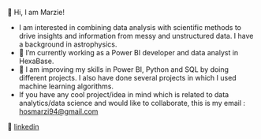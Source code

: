 👋 Hi, I am Marzie!
- I am interested in combining data analysis with scientific methods to drive insights and information from messy and unstructured data. I have a background in astrophysics.
- 🔭 I’m currently working as a Power BI developer and data analyst in HexaBase.
- 🌱 I am improving my skills in Power BI, Python and SQL by doing different projects. I also have done several projects in which I used machine learning algorithms. 
- If you have any cool project/idea in mind which is related to data analytics/data science and would like to collaborate, this is my email : hosmarzi94@gmail.com



👔 [linkedin][linkedin]

[linkedin]: https://linkedin.com/in/smarziehho94
